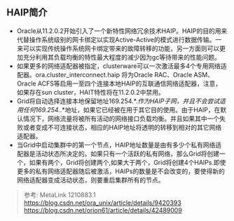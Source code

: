 ## HAIP简介
- Oracle从11.2.0.2开始引入了一个新特性网络冗余技术HAIP。HAIP的目的用来代替操作系统级别的网卡绑定以实现Active-Active的模式进行数据传输。一来可以实现传统操作系统网卡绑定带来的故障转移的功能，另一方面则可以更加充分利用其负载均衡的特性最大程度的减少因为gc等待带来的性能问题。
- 如果更多的网络适配器被指定，clusterware可以一次激活最多4个专用网络适配器。ora.cluster_interconnect.haip 将为Oracle RAC、Oracle ASM、Oracle ACFS等启用一至四个连接本地HAIP的互联通信网络适配器，注意，如果存在sun cluster，HAIT特性将在11.2.0.2中禁用。
- Grid将自动选择连接本地保留地址169.254.*.*作为HAIP子网，并且不会尝试适用任何169.254.*.*地址，如果它已经被在用于其它目的使用。由于HAIP，在默认情况下，网络流量将被所有活动的网络接口负载均衡。并且如果其中一个失败或者变成不可连接状态，相应的HAIP地址将透明的转移到相对的其它网络适配器。
- 当Grid中启动集群中的第一个节点，HAIP地址数量是由有多少个私有网络适配器是活动状态所决定的。如果只有一个活跃的私有网络，那么Grid将创建一个，如果有两个，Grid将创建两个,如果大于两个，Grid将创建4个HAIPs.即使更多的私有网络适配器随后被激活，HAIPs的数量是不会改变的，要使得新的网络适配器变成活动状态，则要重启集群所有的节点。

>参考:
MetaLink 1210883.1
https://blog.csdn.net/ora_unix/article/details/9420393
https://blog.csdn.net/orion61/article/details/42489009 

